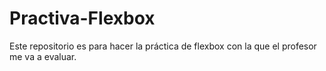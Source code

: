 # Practiva-Flexbox
Este repositorio es para hacer la práctica de flexbox con la que el profesor me va a evaluar.
